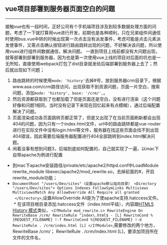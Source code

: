 ## vue项目部署到服务器页面空白的问题
***
接触vue也有一段时间，正好公司有个手机端项目涉及到较多数据处理方面的问题，考虑了一下就打算用vue进行开发，前期也是各种顺利，只在兄弟组件间通信时使用bus.vue中转的时候出现第一次点击没有派发事件，考虑可能是点击元素派发使事件，又需点击确认按钮进行路由跳转出现的问题，不好解决该问题，所以使用vuex进行组件间数据通信，解决问题。
一直到项目上线前都没有大问题出现，就等部署到部署到服务器，因为也是第一次使用vue上线的项目对后面的坑也是一无所知，直接使用webpack打包了dist目录就发给后端部署到服务器上去了；然后就出现如下问题；
1. 路由跳转的时候使用`mode: 'history'`去掉#号，放到服务器crm目录下，根据www.asa.com/crm路径访问，出现获取不到资源问题，页面一片空白，搜索问题，添加`mode: 'history', base: '/crm/',`。
2. 然后资源都获取到了也都加载了但是页面还是空白，没有进行渲染（这个问题好像和问题1相同，当时没有记录下来现在回忆起来有点模糊），通过后端配置解决了问题。
3. 页面渲染成功各页面跳转页都正常了，但是又出现了在当前页面刷新都会出现404的问题，因为只有一个index.html文件，url中的路由跳转都是vue-router进行在实际文件中没有login.html等文件，服务器在找这些页面会找不到出现404错误，因此需要后端服务器配置进行404全部跳转到index.html解决问题。
4. 闲着没事有想到问题3，后端到底如何配置的，自己就实现了一遍，以mac下自带apache为例进行配置
* 到mac下apache安装路径/private/etc/apache2/httpd.conf中LoadModule rewrite_module libexec/apache2/mod_rewrite.so，去掉前面的#，开启rewrite_module功能；
* `DocumentRoot "/users/Dev/sites"（设置apache默认指向目录）
  <Directory "/users/Dev/sites">
      Options Indexes FollowSymLinks Multiviews
      MultiviewsMatch Any
      AllowOverride All
      Require all granted
  </Directory>`,设置AllowOverride All是为了使apache支持.hatccess文件。
  * 在该项目根目录添加.hatccess文件（index.html平级），内容跟<a href='https://router.vuejs.org/zh-cn/essentials/history-mode.html'>HTML5 History 模式</a>类似，
  `<IfModule mod_rewrite.c>
  RewriteEngine On
  RewriteBase /crm/
  RewriteRule ^index\.html$ - [L]
  RewriteCond %{REQUEST_FILENAME} !-f
  RewriteCond %{REQUEST_FILENAME} !-d
  RewriteRule . /crm/index.html [L]
</IfModule>`,需要修改的两个地方，RewriteBase /crm/； RewriteRule . /crm/index.html [L]，要添加项目所在文件的文件名，
